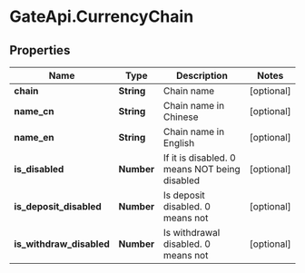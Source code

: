 # GateApi.CurrencyChain

## Properties

Name | Type | Description | Notes
------------ | ------------- | ------------- | -------------
**chain** | **String** | Chain name | [optional] 
**name_cn** | **String** | Chain name in Chinese | [optional] 
**name_en** | **String** | Chain name in English | [optional] 
**is_disabled** | **Number** | If it is disabled. 0 means NOT being disabled | [optional] 
**is_deposit_disabled** | **Number** | Is deposit disabled. 0 means not | [optional] 
**is_withdraw_disabled** | **Number** | Is withdrawal disabled. 0 means not | [optional] 

